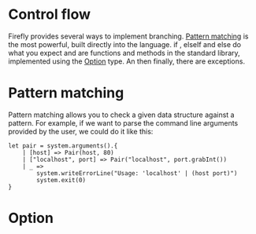 # Control flow

Firefly provides several ways to implement branching. [Pattern matching](#pattern-matching) is the most powerful, built directly into the language. if , elseIf and else do what you expect and are functions and methods in the standard library, implemented using the [Option](#option) type. An then finally, there are exceptions.

# Pattern matching

Pattern matching allows you to check a given data structure against a pattern. For example, if we want to parse the command line arguments provided by the user, we could do it like this:

```firefly
let pair = system.arguments().{
    | [host] => Pair(host, 80)
    | ["localhost", port] => Pair("localhost", port.grabInt())
    | _ => 
        system.writeErrorLine("Usage: 'localhost' | (host port)")
        system.exit(0)
}  
```

# Option